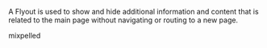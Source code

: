 A Flyout is used to show and hide additional information and content that is related to the main page without navigating or routing to a new page.

mixpelled
